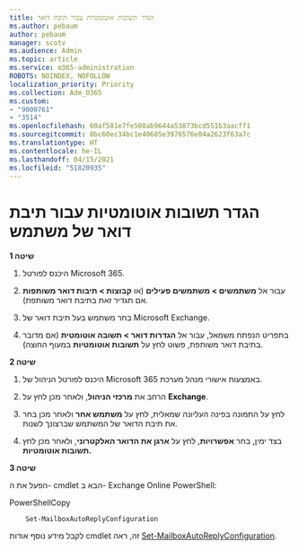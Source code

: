 ```yaml
---
title: הגדר תשובות אוטומטיות עבור תיבת דואר
ms.author: pebaum
author: pebaum
manager: scotv
ms.audience: Admin
ms.topic: article
ms.service: o365-administration
ROBOTS: NOINDEX, NOFOLLOW
localization_priority: Priority
ms.collection: Adm_O365
ms.custom:
- "9000761"
- "3514"
ms.openlocfilehash: 60af581e7fe508ab9644a53873bcd551b3aacff1
ms.sourcegitcommit: 8bc60ec34bc1e40685e3976576e04a2623f63a7c
ms.translationtype: HT
ms.contentlocale: he-IL
ms.lasthandoff: 04/15/2021
ms.locfileid: "51820935"
---
```

# <a name="set-auto-replies-for-a-users-mailbox"></a>הגדר תשובות אוטומטיות עבור תיבת דואר של משתמש

**שיטה 1**

1. היכנס לפורטל Microsoft 365.

2. עבור אל **משתמשים > משתמשים פעילים** (או **קבוצות > תיבות דואר משותפות** אם תגדיר זאת בתיבת דואר משותפת).

3. בחר משתמש בעל תיבת דואר של Microsoft Exchange.

4. בתפריט הנפתח משמאל, עבור אל **הגדרות דואר > תשובה אוטומטית** (אם מדובר בתיבת דואר משותפת, פשוט לחץ על **תשובות אוטומטיות** במעוף החוצה).

**שיטה 2**

1. היכנס לפורטל הניהול של Microsoft 365 באמצעות אישורי מנהל מערכת.

2. הרחב את **מרכזי הניהול**, ולאחר מכן לחץ על **Exchange**.

3. לחץ על התמונה בפינה העליונה שמאלית, לחץ על **משתמש אחר** ולאחר מכן בחר את תיבת הדואר של המשתמש שברצונך לשנות.

4. בצד ימין, בחר **אפשרויות**, לחץ על **ארגן את הדואר האלקטרוני**, ולאחר מכן לחץ **תשובות אוטומטיות.**

**שיטה 3**

הפעל את ה- cmdlet הבא ב- Exchange Online PowerShell:

PowerShellCopy

```
    Set-MailboxAutoReplyConfiguration
```

לקבל מידע נוסף אודות cmdlet זה, ראה [Set-MailboxAutoReplyConfiguration](https://docs.microsoft.com/powershell/module/exchange/mailboxes/set-mailboxautoreplyconfiguration).
